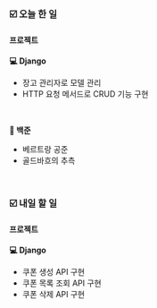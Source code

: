 ### ☑️  오늘 한 일
#### 프로젝트
<strong>💻 Django</strong>
  - 장고 관리자로 모델 관리
  - HTTP 요청 메서드로 CRUD 기능 구현

<br>

<strong>🥈 백준</strong>
  - 베르트랑 공준
  - 골드바흐의 추측

<br>

### ☑️  내일 할 일
#### 프로젝트
<strong>💻 Django</strong>
  - 쿠폰 생성 API 구현
  - 쿠폰 목록 조회 API 구현
  - 쿠폰 삭제 API 구현
